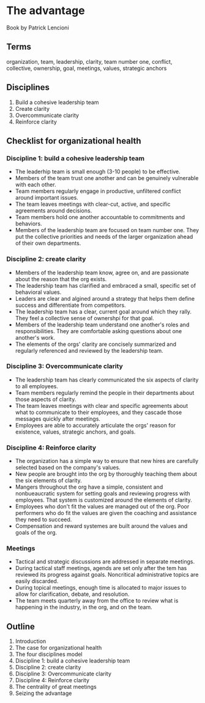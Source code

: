 # The advantage

Book by Patrick Lencioni

## Terms

organization, team, leadership, clarity, team number one, conflict, collective,
ownership, goal, meetings, values, strategic anchors

## Disciplines

1. Build a cohesive leadership team
1. Create clarity
1. Overcommunicate clarity
1. Reinforce clarity


## Checklist for organizational health

### Discipline 1: build a cohesive leadership team

* The leaderhip team is small enough (3-10 people) to be effective.
* Members of the team trust one another and can be genuinely vulnerable with each other.
* Team members regularly engage in productive, unfiltered conflict around important issues.
* The team leaves meetings with clear-cut, active, and specific agreements around decisions.
* Team members hold one another accountable to commitments and behaviors.
* Members of the leadership team are focused on team number one. They put the
  collective priorities and needs of the larger organization ahead of their own
  departments.


### Discipline 2: create clarity

* Members of the leadership team know, agree on, and are passionate about the reason that the org exists.
* The leadership team has clarified and embraced a small, specific set of behavioral values.
* Leaders are clear and algined around a strategy that helps them define success and differentiate from competitors.
* The leadership team has a clear, current goal around which they rally. They feel a collective sense of ownershpi for that goal.
* Members of the leadership team understand one another's roles and
  responsibilities. They are comfortable asking questions about one another's
  work.
* The elements of the orgs' clarity are concisely summarized and regularly referenced and reviewed by the leadership team.


### Discipline 3: Overcommunicate clarity

* The leadership team has clearly communicated the six aspects of clarity to all employees.
* Team members regularly remind the people in their departments about those aspects of clarity.
* The team leaves meetings with clear and specific agreements about what to
  communicate to their employees, and they cascade those messages quickly after
  meetings.
* Employees are able to accurately articulate the orgs' reason for existence, values, strategic anchors, and goals.


### Discipline 4: Reinforce clarity

* The organization has a simple way to ensure that new hires are carefully selected based on the company's values.
* New people are brought into the org by thoroughly teaching them about the six elements of clarity.
* Mangers throughout the org have a simple, consistent and nonbueaucratic system
  for setting goals and reviewing progress with employees. That system is
  customized around the elements of clarity.
* Employees who don't fit the values are managed out of the org. Poor performers
  who do fit the values are given the coaching and assistance they need to
  succeed.
* Compensation and reward systemes are built around the values and goals of the org.

### Meetings

* Tactical and strategic discussions are addressed in separate meetings.
* During tactical staff meetings, agends are set only after the tem has reviewed
  its progress against goals. Noncritical administrative topics are easily
  discarded.
* During topical meetings, enough time is allocated to major issues to allow for
  clarification, debate, and resolution.
* The team meets quarterly away from the office to review what is happening in the industry, in the org, and on the team.

## Outline

1. Introduction
1. The case for organizational health
1. The four disciplines model
1. Discipline 1: build a cohesive leadership team
1. Discipline 2: create clarity
1. Discipline 3: Overcommunicate clarity
1. Discipline 4: Reinforce clarity
1. The centrality of great meetings
1. Seizing the advantage
